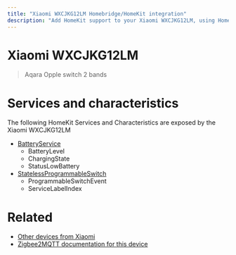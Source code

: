 ```yaml
---
title: "Xiaomi WXCJKG12LM Homebridge/HomeKit integration"
description: "Add HomeKit support to your Xiaomi WXCJKG12LM, using Homebridge, Zigbee2MQTT and homebridge-z2m."
---
```

<!---
This file has been GENERATED using src/docgen/docgen.ts
DO NOT EDIT THIS FILE MANUALLY!
-->
# Xiaomi WXCJKG12LM
> Aqara Opple switch 2 bands


# Services and characteristics
The following HomeKit Services and Characteristics are exposed by
the Xiaomi WXCJKG12LM

* [BatteryService](../../battery.md)
  * BatteryLevel
  * ChargingState
  * StatusLowBattery
* [StatelessProgrammableSwitch](../../action.md)
  * ProgrammableSwitchEvent
  * ServiceLabelIndex


# Related
* [Other devices from Xiaomi](../index.md#xiaomi)
* [Zigbee2MQTT documentation for this device](https://www.zigbee2mqtt.io/devices/WXCJKG12LM.html)